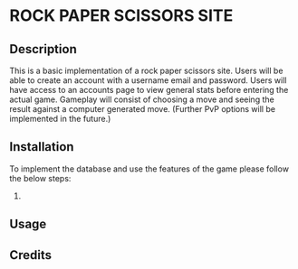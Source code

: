 # ROCK PAPER SCISSORS SITE

## Description

This is a basic implementation of a rock paper scissors site. Users will be able to create an account
with a username email and password. Users will have access to an accounts page to view general stats
before entering the actual game. Gameplay will consist of choosing a move and seeing the result against
a computer generated move. (Further PvP options will be implemented in the future.)

## Installation

To implement the database and use the features of the game please follow the below steps:

1.

## Usage

## Credits
